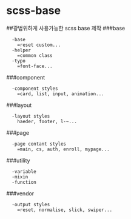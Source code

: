# scss-base

##광범위하게 사용가능한 scss base 제작
###base
```
  -base
    =reset custom...
  -helper
    =common class
  -typo
    =font-face...
```
###component
```
  -component styles
    =card, list, input, animation...
```
###layout
```
  -layout styles
    haeder, footer, l-~...
```
###page
```
  -page contant styles
    =main, cs, auth, enroll, mypage...
```
###utility
```
  -variable
  -mixin
  -function
```
###vendor
```
  -output styles
    =reset, normalise, slick, swiper...
```
